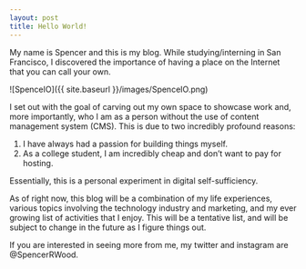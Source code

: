 ```yaml
---
layout: post
title: Hello World!
---
```


My name is Spencer and this is my blog. While studying/interning in San Francisco, I discovered the importance of having a place on the Internet that you can call your own.  

![SpenceIO]({{ site.baseurl }}/images/SpenceIO.png)

I set out with the goal of carving out my own space to showcase work and, more importantly, who I am as a person without the use of content management system (CMS). This is due to two incredibly profound reasons: 

1. I have always had a passion for building things myself. 
2. As a college student, I am incredibly cheap and don’t want to pay for hosting.

Essentially, this is a personal experiment in digital self-sufficiency. 

As of right now, this blog will be a combination of my life experiences, various topics involving the technology industry and marketing, and my ever growing list of activities that I enjoy. This will be a tentative list, and will be subject to change in the future as I figure things out.

If you are interested in seeing more from me, my twitter and instagram are @SpencerRWood.